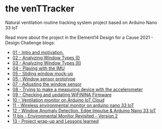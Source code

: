 # the venTTracker
Natural ventilation routine tracking system project based on Arduino Nano 33 IoT

Read more about the project in the Element14 Design for a Cause 2021 - Design Challenge blogs:

* [01 - Intro and motivation.](https://www.element14.com/community/community/design-challenges/design-for-a-cause-2021/blog/2021/03/07/venttracker-01-intro-and-motivation)
* [02 - Analyzing Window Types (I)](https://www.element14.com/community/community/design-challenges/design-for-a-cause-2021/blog/2021/03/14/venttracker-02-analyzing-window-types)
* [03 - Analyzing Window Types (II)](https://www.element14.com/community/community/design-challenges/design-for-a-cause-2021/blog/2021/03/21/venttracker-03-analyzing-window-types-ii)
* [04 - Playing with the IMU](https://www.element14.com/community/community/design-challenges/design-for-a-cause-2021/blog/2021/03/28/venttracker-04-playing-with-the-imu)
* [05 - Sliding window mock-up](https://www.element14.com/community/community/design-challenges/design-for-a-cause-2021/blog/2021/04/03/venttracker-05-sliding-window-mock-up)
* [05 - Window sensor prototype](https://www.element14.com/community/community/design-challenges/design-for-a-cause-2021/blog/2021/04/11/venttracker-06-window-sensor-prototype)
* [07 - Adjusting the window sensor](https://www.element14.com/community/community/design-challenges/design-for-a-cause-2021/blog/2021/04/18/venttracker-07-adjusting-the-window-sensor)
* [08 - Trying to make a measuring device with the accelerometer](https://www.element14.com/community/community/design-challenges/design-for-a-cause-2021/blog/2021/04/25/venttracker-08-trying-to-make-a-digital-meter-with-the-accelerometer)
* [09 - Checking and updating WiFiNINA Firmware](https://www.element14.com/community/community/design-challenges/design-for-a-cause-2021/blog/2021/04/27/webserver-window-monitoring)
* [10 - Ventilation monitor on Arduino IoT Cloud](https://www.element14.com/community/community/design-challenges/design-for-a-cause-2021/blog/2021/05/02/venttracker-10-ventilation-monitor-on-arduino-iot-cloud)
* [11 - Wireless environmental monitor on arduino nano 33 IoT](https://www.element14.com/community/community/design-challenges/design-for-a-cause-2021/blog/2021/05/10/venttracker-11-wireless-environmental-monitor-on-arduino-nano-33-iot)
* [12 - Window Anomaly Detection. Edge Impulse & Arduino Nano 33 IoT](https://www.element14.com/community/community/design-challenges/design-for-a-cause-2021/blog/2021/05/16/venttracker-12-window-anomaly-detection-edge-impulse-arduino-nano-33-iot)
* [11 bis - Environmental Monitor Revisited - Version 2](https://www.element14.com/community/community/design-challenges/design-for-a-cause-2021/blog/2021/05/23/venttracker-14-environmental-monitor-version-2)
* [13 - Project wrap-up and Lessons learned](https://www.element14.com/community/community/design-challenges/design-for-a-cause-2021/blog/2021/05/26/venttracker-13-project-wrap-up-and-lessons-learned)
